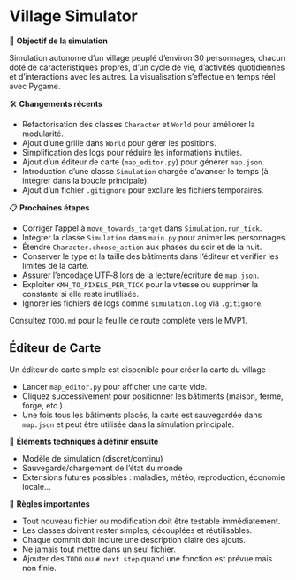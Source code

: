 # Village Simulator

🎯 **Objectif de la simulation**

Simulation autonome d’un village peuplé d’environ 30 personnages, chacun doté de caractéristiques propres, d’un cycle de vie, d’activités quotidiennes et d’interactions avec les autres. La visualisation s’effectue en temps réel avec Pygame.

🛠️ **Changements récents**

- Refactorisation des classes `Character` et `World` pour améliorer la modularité.
- Ajout d’une grille dans `World` pour gérer les positions.
- Simplification des logs pour réduire les informations inutiles.
- Ajout d’un éditeur de carte (`map_editor.py`) pour générer `map.json`.
- Introduction d’une classe `Simulation` chargée d’avancer le temps (à intégrer dans la boucle principale).
- Ajout d’un fichier `.gitignore` pour exclure les fichiers temporaires.

📋 **Prochaines étapes**

- Corriger l’appel à `move_towards_target` dans `Simulation.run_tick`.
- Intégrer la classe `Simulation` dans `main.py` pour animer les personnages.
- Étendre `Character.choose_action` aux phases du soir et de la nuit.
- Conserver le type et la taille des bâtiments dans l’éditeur et vérifier les limites de la carte.
- Assurer l’encodage UTF‑8 lors de la lecture/écriture de `map.json`.
- Exploiter `KMH_TO_PIXELS_PER_TICK` pour la vitesse ou supprimer la constante si elle reste inutilisée.
- Ignorer les fichiers de logs comme `simulation.log` via `.gitignore`.
 
Consultez `TODO.md` pour la feuille de route complète vers le MVP1.
## Éditeur de Carte

Un éditeur de carte simple est disponible pour créer la carte du village :

- Lancer `map_editor.py` pour afficher une carte vide.
- Cliquez successivement pour positionner les bâtiments (maison, ferme, forge, etc.).
- Une fois tous les bâtiments placés, la carte est sauvegardée dans `map.json` et peut être utilisée dans la simulation principale.

🧰 **Éléments techniques à définir ensuite**

- Modèle de simulation (discret/continu)
- Sauvegarde/chargement de l’état du monde
- Extensions futures possibles : maladies, météo, reproduction, économie locale…

📌 **Règles importantes**

- Tout nouveau fichier ou modification doit être testable immédiatement.
- Les classes doivent rester simples, découplées et réutilisables.
- Chaque commit doit inclure une description claire des ajouts.
- Ne jamais tout mettre dans un seul fichier.
- Ajouter des `TODO` ou `# next step` quand une fonction est prévue mais non finie.

